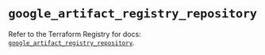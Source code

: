 # `google_artifact_registry_repository`

Refer to the Terraform Registry for docs: [`google_artifact_registry_repository`](https://registry.terraform.io/providers/hashicorp/google/6.38.0/docs/resources/artifact_registry_repository).
